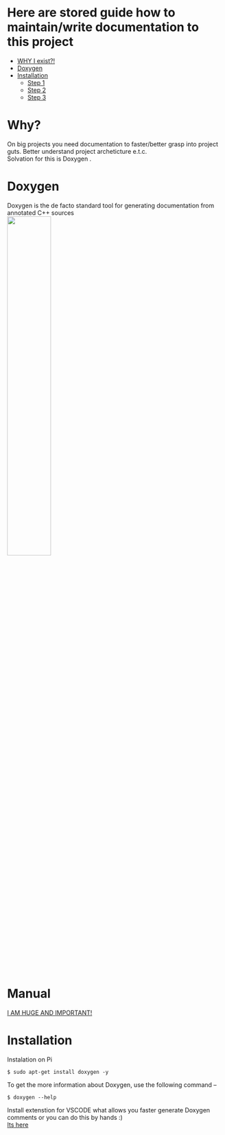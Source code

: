 # Here are stored guide how to maintain/write documentation to this project  
- [WHY I exist?!](#why)  
- [Doxygen](#doxygen)
- [Installation](#installation)
  - [Step 1 ](#preparations-vscode)
  - [Step 2 ](#magick-can-start)
  - [Step 3 ](#magick-ingredients-aka-extensions)
# Why?  
On big projects you need documentation to faster/better grasp into project guts. Better understand project archeticture e.t.c.  
Solvation for this is Doxygen .  

# Doxygen  
Doxygen is the de facto standard tool for generating documentation from annotated C++ sources  
<img src="https://imgur.com/RN1qOqY.png" width="45%"></img>  

# Manual  
[I AM HUGE AND IMPORTANT!](https://www.doxygen.nl/manual/index.html)  

# Installation  
Instalation on Pi  
```shell  
$ sudo apt-get install doxygen -y
```  
To get the more information about Doxygen, use the following command –  
```shell  
$ doxygen --help
```  
Install extenstion for VSCODE what allows you faster generate Doxygen comments or you can do this by hands :)  
[Its here](https://marketplace.visualstudio.com/items?itemName=cschlosser.doxdocgen)



